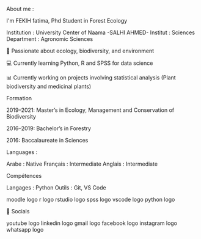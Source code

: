 About me :

I'm FEKIH fatima, Phd Student in Forest Ecology

Institution : University Center of Naama -SALHI AHMED-
Institut : Sciences
Department : Agronomic Sciences

🌱 Passionate about ecology, biodiversity, and environment

💻 Currently learning Python, R and SPSS for data science

📊 Currently working on projects involving statistical analysis (Plant biodiversity and medicinal plants)

Formation

2019–2021: Master’s in Ecology, Management and Conservation of Biodiversity

2016–2019: Bachelor’s in Forestry

2016: Baccalaureate in Sciences

Languages :

Arabe : Native
Français : Intermediate
Anglais : Intermediate

Compétences

Langages : Python
Outils : Git, VS Code

moodle logo r logo rstudio logo spss logo vscode logo python logo

🔗 Socials

youtube logo linkedin logo gmail logo facebook logo instagram logo whatsapp logo 







